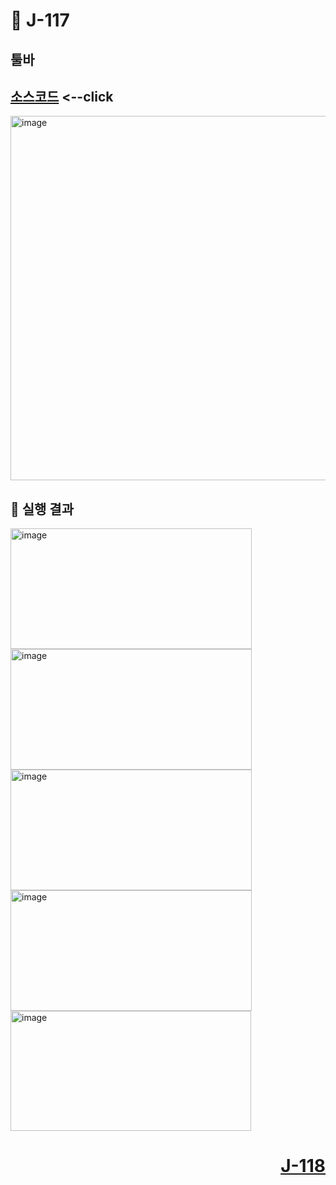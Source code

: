 # 📖 J-117

## 툴바

[소스코드](./ToolBarEx.java) <--click
---

<img width="624" height="583" alt="image" src="https://github.com/user-attachments/assets/9ace7385-97ea-4f21-910b-9b834741e914" />

📘 실행 결과
---

<img width="386" height="193" alt="image" src="https://github.com/user-attachments/assets/58f5ba35-8b5c-4316-a61a-45e77f4be566" />
<img width="386" height="193" alt="image" src="https://github.com/user-attachments/assets/04217bd8-7d84-4a81-9829-802bbb3218a5" />
<img width="386" height="193" alt="image" src="https://github.com/user-attachments/assets/d8a1197b-fd48-405d-a534-69e27a9d985a" />
<img width="386" height="193" alt="image" src="https://github.com/user-attachments/assets/6ced71ca-4868-459c-974c-f82fa5dccc3a" />
<img width="385" height="192" alt="image" src="https://github.com/user-attachments/assets/d366a2ae-f6a8-4349-893c-684bbb0020a2" />

# <p align="right">[J-118](./J_118.md)</p>
